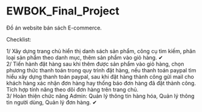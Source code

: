 # EWBOK_Final_Project
Đồ án website bán sách E-commerce.


Checklist:


1/ Xây dựng trang chủ hiển thị danh sách sản phẩm, công cụ tìm kiếm, phân loại sản phẩm theo danh mục, thêm sản phẩm vào giỏ hàng. ✔  
2/ Tiến hành đặt hàng sau khi thêm được sản phẩm vào giỏ hàng, chọn phương thức thanh toán trong quy trình đặt hàng, nếu thanh toán paypal tìm hiểu xây dựng thanh toán paypal, sau khi đặt hàng thành công gửi mail cho khách hàng xác nhận đơn hàng hay thống báo đơn hàng đã đặt thành công. Tích hợp tính năng theo dõi đơn hàng trên trang chủ.  
3/ Hoàn thiện chức năng Admin: Quản lý thông tin hàng hóa, Quản lý thông tin người dùng, Quản lý đơn hàng. ✔  
